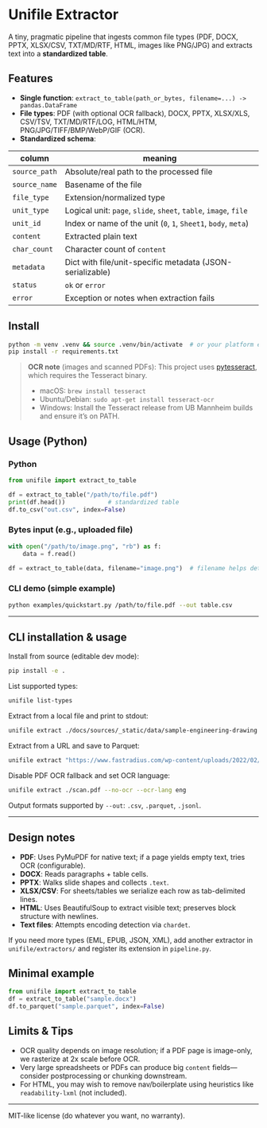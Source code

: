 <!-- Copyright (c) 2025 takotime808 -->
# Unifile Extractor

A tiny, pragmatic pipeline that ingests common file types (PDF, DOCX, PPTX, XLSX/CSV, TXT/MD/RTF, HTML, images like PNG/JPG)
and extracts text into a **standardized table**.

## Features
- **Single function**: `extract_to_table(path_or_bytes, filename=...) -> pandas.DataFrame`
- **File types**: PDF (with optional OCR fallback), DOCX, PPTX, XLSX/XLS, CSV/TSV, TXT/MD/RTF/LOG, HTML/HTM, PNG/JPG/TIFF/BMP/WebP/GIF (OCR).
- **Standardized schema**:

| column        | meaning |
|---------------|---------|
| `source_path` | Absolute/real path to the processed file |
| `source_name` | Basename of the file |
| `file_type`   | Extension/normalized type |
| `unit_type`   | Logical unit: `page`, `slide`, `sheet`, `table`, `image`, `file` |
| `unit_id`     | Index or name of the unit (`0`, `1`, `Sheet1`, `body`, `meta`) |
| `content`     | Extracted plain text |
| `char_count`  | Character count of `content` |
| `metadata`    | Dict with file/unit-specific metadata (JSON-serializable) |
| `status`      | `ok` or `error` |
| `error`       | Exception or notes when extraction fails |

## Install

```bash
python -m venv .venv && source .venv/bin/activate  # or your platform equivalent
pip install -r requirements.txt
```

> **OCR note** (images and scanned PDFs):
> This project uses [pytesseract](https://pypi.org/project/pytesseract/), which requires the Tesseract binary.
> - macOS: `brew install tesseract`
> - Ubuntu/Debian: `sudo apt-get install tesseract-ocr`
> - Windows: Install the Tesseract release from UB Mannheim builds and ensure it’s on PATH.

## Usage (Python)

### Python
```python
from unifile import extract_to_table

df = extract_to_table("/path/to/file.pdf")
print(df.head())            # standardized table
df.to_csv("out.csv", index=False)
```

### Bytes input (e.g., uploaded file)
```python
with open("/path/to/image.png", "rb") as f:
    data = f.read()

df = extract_to_table(data, filename="image.png")  # filename helps detect extension
```

### CLI demo (simple example)
```bash
python examples/quickstart.py /path/to/file.pdf --out table.csv
```

---

## CLI installation & usage

Install from source (editable dev mode):

```bash
pip install -e .
```

List supported types:
```bash
unifile list-types
```

Extract from a local file and print to stdout:
```bash
unifile extract ./docs/sources/_static/data/sample-engineering-drawing.pdf --max-rows 50 --max-colwidth 120
```

Extract from a URL and save to Parquet:
```bash
unifile extract "https://www.fastradius.com/wp-content/uploads/2022/02/sample-engineering-drawing.pdf" --out drawing.parquet
```

Disable PDF OCR fallback and set OCR language:
```bash
unifile extract ./scan.pdf --no-ocr --ocr-lang eng
```

Output formats supported by `--out`: `.csv`, `.parquet`, `.jsonl`.

---

## Design notes
- **PDF**: Uses PyMuPDF for native text; if a page yields empty text, tries OCR (configurable).
- **DOCX**: Reads paragraphs + table cells.
- **PPTX**: Walks slide shapes and collects `.text`.
- **XLSX/CSV**: For sheets/tables we serialize each row as tab-delimited lines.
- **HTML**: Uses BeautifulSoup to extract visible text; preserves block structure with newlines.
- **Text files**: Attempts encoding detection via `chardet`.

If you need more types (EML, EPUB, JSON, XML), add another extractor in `unifile/extractors/` and register its extension in `pipeline.py`.

## Minimal example

```python
from unifile import extract_to_table
df = extract_to_table("sample.docx")
df.to_parquet("sample.parquet", index=False)
```

## Limits & Tips
- OCR quality depends on image resolution; if a PDF page is image-only, we rasterize at 2x scale before OCR.
- Very large spreadsheets or PDFs can produce big `content` fields—consider postprocessing or chunking downstream.
- For HTML, you may wish to remove nav/boilerplate using heuristics like `readability-lxml` (not included).

---

MIT-like license (do whatever you want, no warranty).
